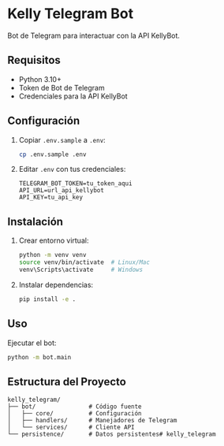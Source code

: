 # Kelly Telegram Bot

Bot de Telegram para interactuar con la API KellyBot.

## Requisitos

- Python 3.10+
- Token de Bot de Telegram
- Credenciales para la API KellyBot

## Configuración

1. Copiar `.env.sample` a `.env`:
   ```bash
   cp .env.sample .env
   ```
2. Editar `.env` con tus credenciales:
   ```
   TELEGRAM_BOT_TOKEN=tu_token_aqui
   API_URL=url_api_kellybot
   API_KEY=tu_api_key
   ```

## Instalación

1. Crear entorno virtual:
   ```bash
   python -m venv venv
   source venv/bin/activate  # Linux/Mac
   venv\Scripts\activate     # Windows
   ```
2. Instalar dependencias:
   ```bash
   pip install -e .
   ```

## Uso

Ejecutar el bot:
```bash
python -m bot.main
```

## Estructura del Proyecto
```
kelly_telegram/
├── bot/               # Código fuente
│   ├── core/          # Configuración
│   ├── handlers/      # Manejadores de Telegram
│   └── services/      # Cliente API
└── persistence/       # Datos persistentes# kelly_telegram
